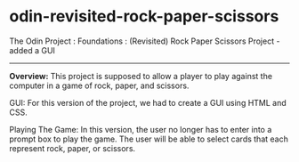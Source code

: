# odin-revisited-rock-paper-scissors
The Odin Project : Foundations : (Revisited) Rock Paper Scissors Project - added a GUI

---

**Overview:** This project is supposed to allow a player to play against the computer in a game of rock, paper, and scissors. 

GUI:
For this version of the project, we had to create a GUI using HTML and CSS. 

Playing The Game: 
In this version, the user no longer has to enter into a prompt box to play the game. 
The user will be able to select cards that each represent rock, paper, or scissors. 
